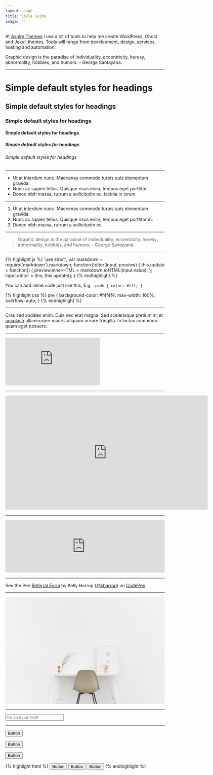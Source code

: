 ```yaml
---
layout: page
title: Style Guide
image: ''
---
```


At [Aspire Themes](http://aspirethemes.com/) I use a lot of tools to help me create WordPress, Ghost and Jekyll themes. Tools will range from development, design, services, hosting and automation.

Graphic design is the paradise of individuality, eccentricity, heresy, abnormality, hobbies, and humors. - George Santayana.

---

# Simple default styles for headings

## Simple default styles for headings

### Simple default styles for headings

#### Simple default styles for headings

##### Simple default styles for headings

###### Simple default styles for headings

---

* Ut at interdum nunc. Maecenas commodo turpis quis elementum gravida.
* Nunc ac sapien tellus. Quisque risus enim, tempus eget porttitor.
* Donec nibh massa, rutrum a sollicitudin eu, lacinia in lorem.

---

1. Ut at interdum nunc. Maecenas commodo turpis quis elementum gravida.
2. Nunc ac sapien tellus. Quisque risus enim, tempus eget porttitor in.
3. Donec nibh massa, rutrum a sollicitudin eu.

---

> Graphic design is the paradise of individuality, eccentricity, heresy, abnormality, hobbies, and humors. - George Santayana

---

{% highlight js %}
'use strict';
var markdown = require('markdown').markdown;
function Editor(input, preview) {
  this.update = function() {
    preview.innerHTML = markdown.toHTML(input.value);
  };
  input.editor = this;
  this.update();
}
{% endhighlight %}

You can add inline code just like this, E.g. `.code { color: #fff; }`

{% highlight css %}
pre {
  background-color: #f4f4f4;
  max-width: 100%;
  overflow: auto;
}
{% endhighlight %}

---

Cras sed sodales enim. Duis nec erat magna. Sed scelerisque pretium mi et [unsplash](https://unsplash.com/) ullamcorper mauris aliquam ornare fringilla. In luctus commodo quam eget posuere.

---

<iframe src="https://player.vimeo.com/video/97202679" frameborder="0" webkitallowfullscreen mozallowfullscreen allowfullscreen></iframe>

---

<iframe src="https://embed.ted.com/talks/ted_halstead_a_climate_solution_where_all_sides_can_win" width="640" height="360" frameborder="0" scrolling="no" allowfullscreen></iframe>

---

<iframe width="100%" height="166" scrolling="no" frameborder="no" src="https://w.soundcloud.com/player/?url=https%3A//api.soundcloud.com/tracks/29738591&amp;color=ff5500&amp;auto_play=false&amp;hide_related=false&amp;show_comments=true&amp;show_user=true&amp;show_reposts=false"></iframe>

---

<p data-height="265" data-theme-id="light" data-slug-hash="YWvpRo" data-default-tab="css,result" data-user="kharrop" data-embed-version="2" data-pen-title="Referral Form" class="codepen">See the Pen <a href="http://codepen.io/kharrop/pen/YWvpRo/">Referral Form</a> by Kelly Harrop (<a href="http://codepen.io/kharrop">@kharrop</a>) on <a href="http://codepen.io">CodePen</a>.</p>
<script async src="https://production-assets.codepen.io/assets/embed/ei.js"></script>

---

![about](/images/pages/about.jpeg)

---

<input type="text" placeholder="I'm an input field!">

---

<button class='c-btn c-btn--small'>Button</button>

<button class='c-btn'>Button</button>

<button class='c-btn c-btn--full'>Button</button>

{% highlight html %}
<button class='c-btn c-btn--small'>Button</button>
<button class='c-btn'>Button</button>
<button class='c-btn c-btn--full'>Button</button>
{% endhighlight %}
